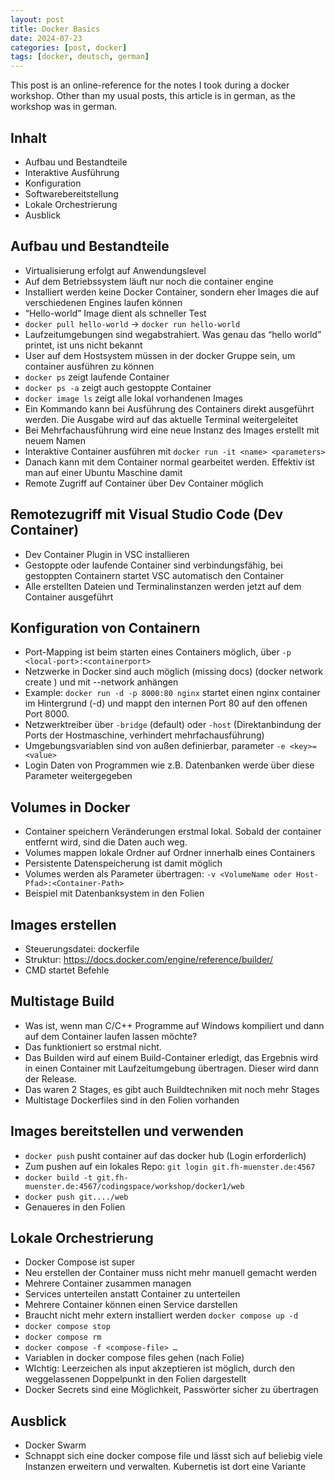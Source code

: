 ```yaml
---
layout: post
title: Docker Basics
date: 2024-07-23
categories: [post, docker]
tags: [docker, deutsch, german]
---
```


This post is an online-reference for the notes I took during a docker workshop. Other than my usual posts, this article is in german, as the workshop was in german.


## Inhalt

- Aufbau und Bestandteile
- Interaktive Ausführung
-  Konfiguration
- Softwarebereitstellung
- Lokale Orchestrierung
- Ausblick

## Aufbau und Bestandteile

- Virtualisierung erfolgt auf Anwendungslevel
- Auf dem Betriebssystem läuft nur noch die container engine
- Installiert werden keine Docker Container, sondern eher Images die auf verschiedenen Engines laufen können
- “Hello-world” Image dient als schneller Test
- `docker pull hello-world` -> `docker run hello-world`
- Laufzeitumgebungen sind wegabstrahiert. Was genau das “hello world” printet, ist uns nicht bekannt
- User auf dem Hostsystem müssen in der docker Gruppe sein, um container ausführen zu können
- `docker ps` zeigt laufende Container
- `docker ps -a` zeigt auch gestoppte Container
- `docker image ls` zeigt alle lokal vorhandenen Images
- Ein Kommando kann bei Ausführung des Containers direkt ausgeführt werden. Die Ausgabe wird auf das aktuelle Terminal weitergeleitet
- Bei Mehrfachausführung wird eine neue Instanz des Images erstellt mit neuem Namen
- Interaktive Container ausführen mit `docker run -it <name> <parameters>`
- Danach kann mit dem Container normal gearbeitet werden. Effektiv ist man auf einer Ubuntu Maschine damit
- Remote Zugriff auf Container über Dev Container möglich

## Remotezugriff mit Visual Studio Code (Dev Container)
- Dev Container Plugin in VSC installieren
- Gestoppte oder laufende Container sind verbindungsfähig, bei gestoppten Containern startet VSC automatisch den Container
- Alle erstellten Dateien und Terminalinstanzen werden jetzt auf dem Container ausgeführt

## Konfiguration von Containern

- Port-Mapping ist beim starten eines Containers möglich, über `-p <local-port>:<containerport>` 
- Netzwerke in Docker sind auch möglich (missing docs) (docker network create <name>) und mit --network <name> anhängen
- Example: `docker run -d -p 8000:80 nginx` startet einen nginx container im Hintergrund (-d) und mappt den internen Port 80 auf den offenen Port 8000.
- Netzwerktreiber über `-bridge` (default) oder `-host` (Direktanbindung der Ports der Hostmaschine, verhindert mehrfachausführung)
- Umgebungsvariablen sind von außen definierbar, parameter `-e <key>=<value>`
- Login Daten von Programmen wie z.B. Datenbanken werde über diese Parameter weitergegeben


## Volumes in Docker

- Container speichern Veränderungen erstmal lokal. Sobald der container entfernt wird, sind die Daten auch weg.
- Volumes mappen lokale Ordner auf Ordner innerhalb eines Containers
- Persistente Datenspeicherung ist damit möglich
- Volumes werden als Parameter übertragen: `-v <VolumeName oder Host-Pfad>:<Container-Path>`
- Beispiel mit Datenbanksystem in den Folien

## Images erstellen 
- Steuerungsdatei: dockerfile
- Struktur: https://docs.docker.com/engine/reference/builder/
- CMD startet Befehle

## Multistage Build
- Was ist, wenn man C/C++ Programme auf Windows kompiliert und dann auf dem Container laufen lassen möchte?
- Das funktioniert so erstmal nicht.
- Das Builden wird auf einem Build-Container erledigt, das Ergebnis wird in einen Container mit Laufzeitumgebung übertragen. Dieser wird dann der Release.
- Das waren 2 Stages, es gibt auch Buildtechniken mit noch mehr Stages
- Multistage Dockerfiles sind in den Folien vorhanden


## Images bereitstellen und verwenden

- `docker push` pusht container auf das docker hub (Login erforderlich)
- Zum pushen auf ein lokales Repo: `git login git.fh-muenster.de:4567`
- `docker build -t git.fh-muenster.de:4567/codingspace/workshop/docker1/web` 
- `docker push git..../web`
- Genaueres in den Folien

## Lokale Orchestrierung
- Docker Compose ist super
- Neu erstellen der Container muss nicht mehr manuell gemacht werden
- Mehrere Container zusammen managen
- Services unterteilen anstatt Container zu unterteilen
- Mehrere Container können einen Service darstellen
- Braucht nicht mehr extern installiert werden `docker compose up -d`
- `docker compose stop`
- `docker compose rm`
- `docker compose -f <compose-file> …`
- Variablen in docker compose files gehen (nach Folie)
- WIchtig: Leerzeichen als input akzeptieren ist möglich, durch den weggelassenen Doppelpunkt in den Folien dargestellt
- Docker Secrets sind eine Möglichkeit, Passwörter sicher zu übertragen

## Ausblick
- Docker Swarm
- Schnappt sich eine docker compose file und lässt sich auf beliebig viele Instanzen erweitern und verwalten. Kubernetis ist dort eine Variante
